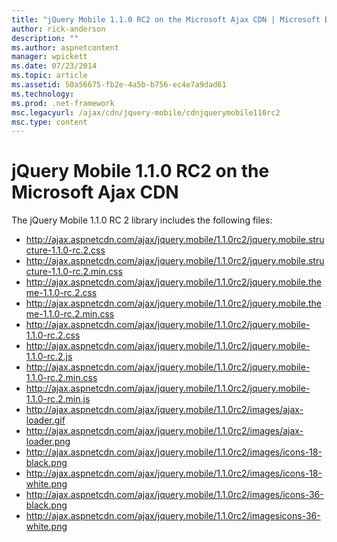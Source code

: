 ```yaml
---
title: "jQuery Mobile 1.1.0 RC2 on the Microsoft Ajax CDN | Microsoft Docs"
author: rick-anderson
description: ""
ms.author: aspnetcontent
manager: wpickett
ms.date: 07/23/2014
ms.topic: article
ms.assetid: 50a56675-fb2e-4a5b-b756-ec4e7a9dad61
ms.technology: 
ms.prod: .net-framework
msc.legacyurl: /ajax/cdn/jquery-mobile/cdnjquerymobile110rc2
msc.type: content
---
```

jQuery Mobile 1.1.0 RC2 on the Microsoft Ajax CDN
====================
The jQuery Mobile 1.1.0 RC 2 library includes the following files:

- http://ajax.aspnetcdn.com/ajax/jquery.mobile/1.1.0rc2/jquery.mobile.structure-1.1.0-rc.2.css
- http://ajax.aspnetcdn.com/ajax/jquery.mobile/1.1.0rc2/jquery.mobile.structure-1.1.0-rc.2.min.css
- http://ajax.aspnetcdn.com/ajax/jquery.mobile/1.1.0rc2/jquery.mobile.theme-1.1.0-rc.2.css
- http://ajax.aspnetcdn.com/ajax/jquery.mobile/1.1.0rc2/jquery.mobile.theme-1.1.0-rc.2.min.css
- http://ajax.aspnetcdn.com/ajax/jquery.mobile/1.1.0rc2/jquery.mobile-1.1.0-rc.2.css
- http://ajax.aspnetcdn.com/ajax/jquery.mobile/1.1.0rc2/jquery.mobile-1.1.0-rc.2.js
- http://ajax.aspnetcdn.com/ajax/jquery.mobile/1.1.0rc2/jquery.mobile-1.1.0-rc.2.min.css
- http://ajax.aspnetcdn.com/ajax/jquery.mobile/1.1.0rc2/jquery.mobile-1.1.0-rc.2.min.js
- http://ajax.aspnetcdn.com/ajax/jquery.mobile/1.1.0rc2/images/ajax-loader.gif
- http://ajax.aspnetcdn.com/ajax/jquery.mobile/1.1.0rc2/images/ajax-loader.png
- http://ajax.aspnetcdn.com/ajax/jquery.mobile/1.1.0rc2/images/icons-18-black.png
- http://ajax.aspnetcdn.com/ajax/jquery.mobile/1.1.0rc2/images/icons-18-white.png
- http://ajax.aspnetcdn.com/ajax/jquery.mobile/1.1.0rc2/images/icons-36-black.png
- http://ajax.aspnetcdn.com/ajax/jquery.mobile/1.1.0rc2/imagesicons-36-white.png